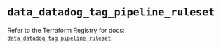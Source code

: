 # `data_datadog_tag_pipeline_ruleset`

Refer to the Terraform Registry for docs: [`data_datadog_tag_pipeline_ruleset`](https://registry.terraform.io/providers/datadog/datadog/3.77.0/docs/data-sources/tag_pipeline_ruleset).
